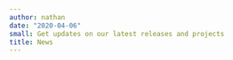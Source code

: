 ```yaml
---
author: nathan
date: "2020-04-06"
small: Get updates on our latest releases and projects
title: News
---
```

